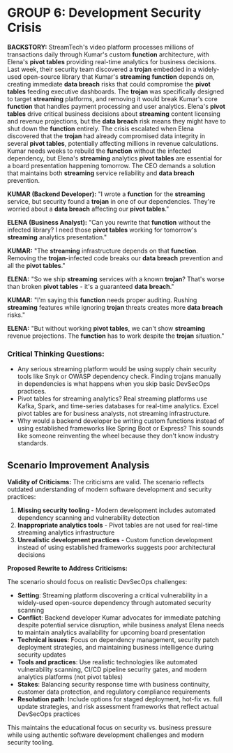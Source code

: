 # GROUP 6: Development Security Crisis

**BACKSTORY:** StreamTech's video platform processes millions of transactions daily through Kumar's custom **function** architecture, with Elena's **pivot tables** providing real-time analytics for business decisions. Last week, their security team discovered a **trojan** embedded in a widely-used open-source library that Kumar's **streaming** **function** depends on, creating immediate **data breach** risks that could compromise the **pivot tables** feeding executive dashboards. The **trojan** was specifically designed to target **streaming** platforms, and removing it would break Kumar's core **function** that handles payment processing and user analytics. Elena's **pivot tables** drive critical business decisions about **streaming** content licensing and revenue projections, but the **data breach** risk means they might have to shut down the **function** entirely. The crisis escalated when Elena discovered that the **trojan** had already compromised data integrity in several **pivot tables**, potentially affecting millions in revenue calculations. Kumar needs weeks to rebuild the **function** without the infected dependency, but Elena's **streaming** analytics **pivot tables** are essential for a board presentation happening tomorrow. The CEO demands a solution that maintains both **streaming** service reliability and **data breach** prevention.

**KUMAR (Backend Developer):** "I wrote a **function** for the **streaming** service, but security found a **trojan** in one of our dependencies. They're worried about a **data breach** affecting our **pivot tables**."

**ELENA (Business Analyst):** "Can you rewrite that **function** without the infected library? I need those **pivot tables** working for tomorrow's **streaming** analytics presentation."

**KUMAR:** "The **streaming** infrastructure depends on that **function**. Removing the **trojan**-infected code breaks our **data breach** prevention and all the **pivot tables**."

**ELENA:** "So we ship **streaming** services with a known **trojan**? That's worse than broken **pivot tables** - it's a guaranteed **data breach**."

**KUMAR:** "I'm saying this **function** needs proper auditing. Rushing **streaming** features while ignoring **trojan** threats creates more **data breach** risks."

**ELENA:** "But without working **pivot tables**, we can't show **streaming** revenue projections. The **function** has to work despite the **trojan** situation."

### Critical Thinking Questions:
- Any serious streaming platform would be using supply chain security tools like Snyk or OWASP dependency check. Finding trojans manually in dependencies is what happens when you skip basic DevSecOps practices.
- Pivot tables for streaming analytics? Real streaming platforms use Kafka, Spark, and time-series databases for real-time analytics. Excel pivot tables are for business analysts, not streaming infrastructure.
- Why would a backend developer be writing custom functions instead of using established frameworks like Spring Boot or Express? This sounds like someone reinventing the wheel because they don't know industry standards.

## Scenario Improvement Analysis

**Validity of Criticisms:** The criticisms are valid. The scenario reflects outdated understanding of modern software development and security practices:

1. **Missing security tooling** - Modern development includes automated dependency scanning and vulnerability detection
2. **Inappropriate analytics tools** - Pivot tables are not used for real-time streaming analytics infrastructure
3. **Unrealistic development practices** - Custom function development instead of using established frameworks suggests poor architectural decisions

**Proposed Rewrite to Address Criticisms:**

The scenario should focus on realistic DevSecOps challenges:

- **Setting**: Streaming platform discovering a critical vulnerability in a widely-used open-source dependency through automated security scanning
- **Conflict**: Backend developer Kumar advocates for immediate patching despite potential service disruption, while business analyst Elena needs to maintain analytics availability for upcoming board presentation
- **Technical issues**: Focus on dependency management, security patch deployment strategies, and maintaining business intelligence during security updates
- **Tools and practices**: Use realistic technologies like automated vulnerability scanning, CI/CD pipeline security gates, and modern analytics platforms (not pivot tables)
- **Stakes**: Balancing security response time with business continuity, customer data protection, and regulatory compliance requirements
- **Resolution path**: Include options for staged deployment, hot-fix vs. full update strategies, and risk assessment frameworks that reflect actual DevSecOps practices

This maintains the educational focus on security vs. business pressure while using authentic software development challenges and modern security tooling.